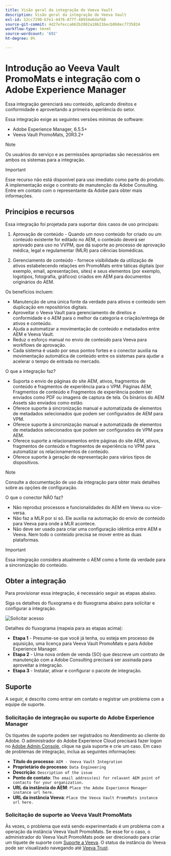 ```yaml
---
title: Visão geral da integração do Veeva Vault
description: Visão geral da integração do Veeva Vault
exl-id: 52cc7290-b7e1-4476-877f-48934e6daf68
source-git-commit: 4d27e7ecca662b2082a18621becb0b8ec7735824
workflow-type: tm+mt
source-wordcount: '692'
ht-degree: 0%

---
```


# Introdução ao Veeva Vault PromoMats e integração com o Adobe Experience Manager

Essa integração gerenciará seu conteúdo, aplicando direitos e conformidade e aproveitando a primeira experiência do setor.

Essa integração exige as seguintes versões mínimas de software:

* Adobe Experience Manager, 6.5.5+
* Veeva Vault PromoMats, 20R3.2+

>[!NOTE]
>
>Os usuários do serviço e as permissões apropriadas são necessários em ambos os sistemas para a integração.
>

>[!IMPORTANT]
>
>Esse recurso não está disponível para uso imediato como parte do produto. A implementação exige o contrato de manutenção da Adobe Consulting. Entre em contato com o representante da Adobe para obter mais informações.
>

## Princípios e recursos

Essa integração foi projetada para suportar dois casos de uso principais:

1. Aprovação de conteúdo - Quando um novo conteúdo for criado ou um conteúdo existente for editado no AEM, o conteúdo deverá ser aprovado para uso no VVPM, que dá suporte ao processo de aprovação médica, legal e regulamentar (MLR) para ciências biomédicas.

2. Gerenciamento de conteúdo - fornece visibilidade da utilização de ativos estabelecendo relações em PromoMats entre táticas digitais (por exemplo, email, apresentações, sites) e seus elementos (por exemplo, logotipos, fotografia, gráficos) criados em AEM para documentos originários do AEM.

Os benefícios incluem:

* Manutenção de uma única fonte da verdade para ativos e conteúdo sem duplicação em repositórios digitais.
* Aproveitar o Veeva Vault para gerenciamento de direitos e conformidade e o AEM para o melhor da categoria e criação/entrega de ativos e conteúdo.
* Ajuda a automatizar a movimentação de conteúdo e metadados entre AEM e Veeva Vault.
* Reduz o esforço manual no envio de conteúdo para Veeva para workflows de aprovação.
* Cada sistema é usado por seus pontos fortes e o conector auxilia na movimentação automática de conteúdo entre os sistemas para ajudar a acelerar o tempo de entrada no mercado.

O que a integração faz?

* Suporta o envio de páginas do site AEM, ativos, fragmentos de conteúdo e fragmentos de experiência para o VPM. Páginas AEM, Fragmentos de conteúdo e Fragmentos de experiência podem ser enviados como PDF ou imagens de captura de tela. Os binários do AEM Assets são enviados como estão.
* Oferece suporte à sincronização manual e automatizada de elementos de metadados selecionados que podem ser configurados de AEM para VPM.
* Oferece suporte à sincronização manual e automatizada de elementos de metadados selecionados que podem ser configurados de VPM para AEM.
* Oferece suporte a relacionamentos entre páginas do site AEM, ativos, fragmentos de conteúdo e fragmentos de experiência no VPM para automatizar os relacionamentos de conteúdo.
* Oferece suporte à geração de representação para vários tipos de dispositivos.

>[!NOTE]
>
>Consulte a documentação de uso da integração para obter mais detalhes sobre as opções de configuração.
>

O que o conector NÃO faz?

* Não reproduz processos e funcionalidades do AEM em Veeva ou vice-versa.
* Não faz a MLR por si só. Ele auxilia na automação do envio de conteúdo para Veeva para onde a MLR acontece.
* Não deve ser usado para criar uma configuração idêntica entre AEM e Veeva. Nem todo o conteúdo precisa se mover entre as duas plataformas.


>[!IMPORTANT]
>
>Essa integração considera atualmente o AEM como a fonte da verdade para a sincronização do conteúdo.
>

## Obter a integração

Para provisionar essa integração, é necessário seguir as etapas abaixo.

Siga os detalhes do fluxograma e do fluxograma abaixo para solicitar e configurar a integração.

![Solicitar acesso](assets/integration-request.png)

Detalhes do fluxograma (mapeia para as etapas acima):

* **Etapa 1** - Presume-se que você já tenha, ou esteja em processo de aquisição, uma licença para Veeva Vault PromoMats e para Adobe Experience Manager.
* **Etapa 2** - Uma nova ordem de venda (SO) que descreve um contrato de manutenção com a Adobe Consulting precisará ser assinada para aproveitar a integração.
* **Etapa 3** - Instalar, ativar e configurar o pacote de integração.

## Suporte

A seguir, é descrito como entrar em contato e registrar um problema com a equipe de suporte.

### Solicitação de integração ou suporte do Adobe Experience Manager

Os tíquetes de suporte podem ser registrados no Atendimento ao cliente do Adobe. O administrador do Adobe Experience Cloud precisará fazer logon no [Adobe Admin Console](https://adminconsole.adobe.com/), clique na guia suporte e crie um caso. Em caso de problemas de integração, inclua as seguintes informações:

* **Título do processo**: `AEM - Veeva Vault Integration`
* **Proprietário do processo**: `Data Engineering`
* **Descrição**: `Description of the issue`
* **Ponto de contato**: `The email address(es) for relavant AEM point of contacts for your organization.`
* **URL da instância do AEM**: `Place the Adobe Experience Manager instance url here.`
* **URL da instância Veeva**: `Place the Veeva Vault PromoMats instance url here.`

### Solicitação de suporte ao Veeva Vault PromoMats

Às vezes, o problema que está sendo experimentado é um problema com a operação da instância Veeva Vault PromoMats. Se esse for o caso, o administrador do Veeva Vault PromoMats pode ser direcionado para criar um tíquete de suporte com [Suporte a Veeva](http://support.veeva.com/). O status da instância do Veeva pode ser visualizado navegando até [Veeva Trust](http://trust.veeva.com/).
